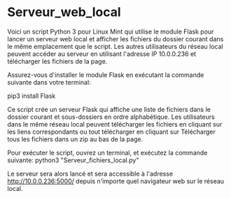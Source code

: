 # Serveur_web_local

Voici un script Python 3 pour Linux Mint qui utilise le module Flask pour lancer un serveur web local et afficher les 
fichiers du dossier courant dans le même emplacement que le script. Les autres utilisateurs du réseau local peuvent accéder 
au serveur en utilisant l'adresse IP 10.0.0.236 et télécharger les fichiers de la page.

Assurez-vous d'installer le module Flask en exécutant la commande suivante dans votre terminal:

pip3 install Flask

Ce script crée un serveur Flask qui affiche une liste de fichiers dans le dossier courant et sous-dossiers en ordre alphabétique. 
Les utilisateurs dans le même réseau local peuvent télécharger les fichiers en cliquant sur les liens correspondants ou tout télécharger en cliquant 
sur Télécharger tous les fichiers dans un zip au bas de la page.

Pour exécuter le script, ouvrez un terminal, et exécutez la commande suivante:
python3 "Serveur_fichiers_local.py"

Le serveur sera alors lancé et sera accessible à l'adresse http://10.0.0.236:5000/ depuis n'importe quel navigateur web sur le réseau local.
